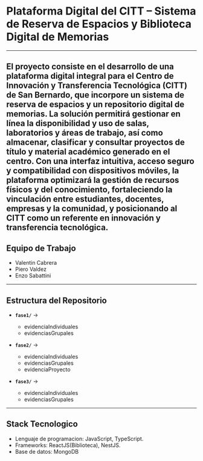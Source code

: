 # Plataforma Digital del CITT – Sistema de Reserva de Espacios y Biblioteca Digital de Memorias
---
El proyecto consiste en el desarrollo de una plataforma digital integral para el Centro de Innovación y Transferencia Tecnológica (CITT) de San Bernardo, que incorpore un sistema de reserva de espacios y un repositorio digital de memorias. La solución permitirá gestionar en línea la disponibilidad y uso de salas, laboratorios y áreas de trabajo, así como almacenar, clasificar y consultar proyectos de título y material académico generado en el centro. Con una interfaz intuitiva, acceso seguro y compatibilidad con dispositivos móviles, la plataforma optimizará la gestión de recursos físicos y del conocimiento, fortaleciendo la vinculación entre estudiantes, docentes, empresas y la comunidad, y posicionando al CITT como un referente en innovación y transferencia tecnológica.
---
## Equipo de Trabajo
- Valentin Cabrera
- Piero Valdez
- Enzo Sabattini
---
## Estructura del Repositorio

- **`fase1/`** →
  - evidenciaIndividuales  
  - evidenciasGrupales   

- **`fase2/`** →
  - evidenciaIndividuales  
  - evidenciasGrupales 
  - evidenciaProyecto 


- **`fase3/`** → 
  - evidenciaIndividuales  
  - evidenciasGrupales
--- 
## Stack Tecnologico
- Lenguaje de programacion: JavaScript, TypeScript.
- Frameworks: ReactJS(Biblioteca), NestJS.
- Base de datos: MongoDB

